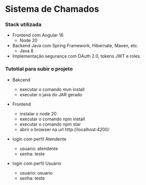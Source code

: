 ﻿# Sistema de Chamados
 
### Stack utilizada
- Frontend com Angular 16
    - Node 20
- Backend Java com Spring Framework, Hibernate, Maven, etc.
    - Java 8
- Implementação segurança com OAuth 2.0, tokens JWT e roles.

### Tutotial para subir o projeto
- Bakcend
	- executar o comando mvn install
	- executar o java do JAR gerado

- Frontend
	- instalar o node 20
	- executar o comando npm install
	- executar o comando npm star
	- abrir o browser na url http://localhost:4200/

- login com perfil Atendente
	- usuario: atendente
	- senha: teste
	
- login com perfil Usuário
	- usuario: usuario
	- senha: teste
